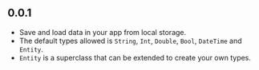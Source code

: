 ## 0.0.1
- Save and load data in your app from local storage.
- The default types allowed is `String`, `Int`, `Double`, `Bool`, `DateTime` and `Entity`.
- `Entity` is a superclass that can be extended to create your own types.
